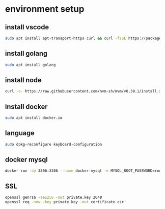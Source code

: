 # environment setup
## install vscode
```bash
sudo apt install apt-transport-https curl && curl -fsSL https://packages.microsoft.com/keys/microsoft.asc | gpg --dearmor | sudo tee /etc/apt/trusted.gpg.d/microsoft.gpg > /dev/null && echo "deb [arch=amd64 signed-by=/etc/apt/trusted.gpg.d/microsoft.gpg] https://packages.microsoft.com/repos/vscode stable main" | sudo tee /etc/apt/sources.list.d/vscode.list && sudo apt update && sudo apt install code 
```

## install golang
```bash
sudo apt install golang
```

## install node
```bash
curl -o- https://raw.githubusercontent.com/nvm-sh/nvm/v0.39.1/install.sh | bash && . ~/.nvm/nvm.sh && nvm install node && nvm alias default node
```

## install docker
```bash
sudo apt install docker.io
```

## language
```bash
sudo dpkg-reconfigure keyboard-configuration
```

## docker mysql
```bash
docker run -dp 3306:3306 --name docker-mysql -e MYSQL_ROOT_PASSWORD=root -v /TEMP/mysql:/var/lib/mysql mysql:latest
```

## SSL

```bash
openssl genrsa -aes256 -out private.key 2048
openssl req -new -key private.key -out certificate.csr
```
